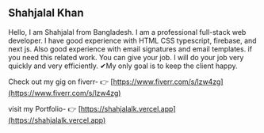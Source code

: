 
## Shahjalal Khan
Hello, I am Shahjalal from Bangladesh. I am a professional full-stack web developer. I have good experience with HTML CSS typescript, firebase, and next js. Also good experience with email signatures and email templates. if you need this related work. You can give your job. I will do your job very quickly and very efficiently. ✔My only goal is to keep the client happy.

Check out my gig on fiverr- 👉 [https://www.fiverr.com/s/lzw4zg](https://www.fiverr.com/s/lzw4zg)

visit my Portfolio- 👉 [https://shahjalalk.vercel.app](https://shahjalalk.vercel.app)
